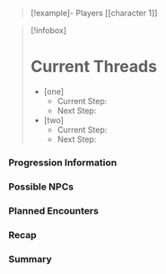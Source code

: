 >[!example]- Players
>[[character 1]]

> [!infobox]
> # Current Threads
> - [one]
> 	- Current Step: 
> 	- Next Step:
> - [two]
> 	- Current Step: 
> 	- Next Step:

### Progression Information

### Possible NPCs

### Planned Encounters

### Recap

### Summary
